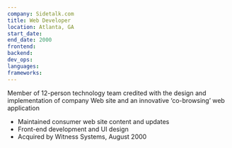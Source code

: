 ```yaml
---
company: Sidetalk.com
title: Web Developer
location: Atlanta, GA
start_date:
end_date: 2000
frontend:
backend:
dev_ops:
languages:
frameworks:
---
```


Member of 12-person technology team credited with the design and implementation of company Web site and an innovative ‘co-browsing’ web application

- Maintained consumer web site content and updates
- Front-end development and UI design
- Acquired by Witness Systems, August 2000
